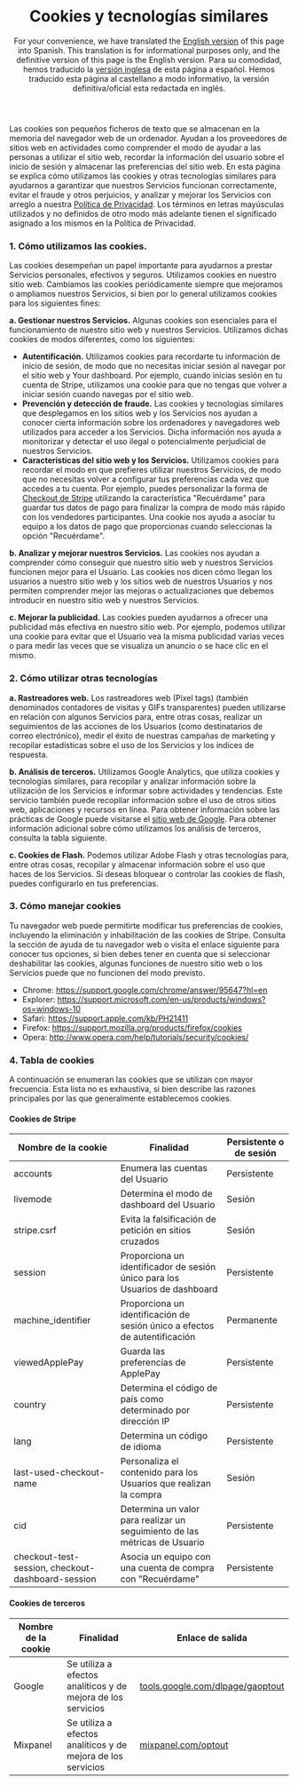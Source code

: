 <header id="translation">
<h1>Cookies y tecnologías similares</h1>

For your convenience, we have translated the [English version](#stripe_services_agmt) of this page into Spanish. This translation is for informational purposes only, and the definitive version of this page is the English version. Para su comodidad, hemos traducido la [versión inglesa](#stripe_services_agmt) de esta página a español. Hemos traducido esta página al castellano a modo informativo, la versión definitiva/oficial esta redactada en inglés.
</header>
 
<section>
 
Las cookies son pequeños ficheros de texto que se almacenan en la memoria del navegador web de un ordenador. Ayudan a los proveedores de sitios web en actividades como comprender el modo de ayudar a las personas a utilizar el sitio web, recordar la información del usuario sobre el inicio de sesión y almacenar las preferencias del sitio web. En esta página se explica cómo utilizamos las cookies y otras tecnologías similares para ayudarnos a garantizar que nuestros Servicios funcionan correctamente, evitar el fraude y otros perjuicios, y analizar y mejorar los Servicios con arreglo a nuestra [Política de Privacidad](https://stripe.com/privacy). Los términos en letras mayúsculas utilizados y no definidos de otro modo más adelante tienen el significado asignado a los mismos en la Política de Privacidad.
 
### 1. Cómo utilizamos las cookies. 
 
Las cookies desempeñan un papel importante para ayudarnos a prestar Servicios personales, efectivos y seguros. Utilizamos cookies en nuestro sitio web. Cambiamos las cookies periódicamente siempre que mejoramos o ampliamos nuestros Servicios, si bien por lo general utilizamos cookies para los siguientes fines:
 
**a. Gestionar nuestros Servicios.** Algunas cookies son esenciales para el funcionamiento de nuestro sitio web y nuestros Servicios. Utilizamos dichas cookies de modos diferentes, como los siguientes: 
 
* **Autentificación.** Utilizamos cookies para recordarte tu información de inicio de sesión, de modo que no necesitas iniciar sesión al navegar por el sitio web y Your dashboard. Por ejemplo, cuando inicias sesión en tu cuenta de Stripe, utilizamos una cookie para que no tengas que volver a iniciar sesión cuando navegas por el sitio web.  
* **Prevención y detección de fraude.** Las cookies y tecnologías similares que desplegamos en los sitios web y los Servicios nos ayudan a conocer cierta información sobre los ordenadores y navegadores web utilizados para acceder a los Servicios. Dicha información nos ayuda a monitorizar y detectar el uso ilegal o potencialmente perjudicial de nuestros Servicios. 
* **Características del sitio web y los Servicios.** Utilizamos cookies para recordar el modo en que prefieres utilizar nuestros Servicios, de modo que no necesitas volver a configurar tus preferencias cada vez que accedes a tu cuenta. Por ejemplo, puedes personalizar la forma de [Checkout de Stripe](https://stripe.com/checkout) utilizando la característica "Recuérdame" para guardar tus datos de pago para finalizar la compra de modo más rápido con los vendedores participantes. Una cookie nos ayuda a asociar tu equipo a los datos de pago que proporcionas cuando seleccionas la opción "Recuérdame".  
 
**b. Analizar y mejorar nuestros Servicios.** Las cookies nos ayudan a comprender cómo conseguir que nuestro sitio web y nuestros Servicios funcionen mejor para el Usuario. Las cookies nos dicen cómo llegan los usuarios a nuestro sitio web y los sitios web de nuestros Usuarios y nos permiten comprender mejor las mejoras o actualizaciones que debemos introducir en nuestro sitio web y nuestros Servicios. 
 
**c. Mejorar la publicidad.** Las cookies pueden ayudarnos a ofrecer una publicidad más efectiva en nuestro sitio web. Por ejemplo, podemos utilizar una cookie para evitar que el Usuario vea la misma publicidad varias veces o para medir las veces que se visualiza un anuncio o se hace clic en el mismo.
 
### 2. Cómo utilizar otras tecnologías
 
**a. Rastreadores web.**  Los rastreadores web (Pixel tags) (también denominados contadores de visitas y GIFs transparentes) pueden utilizarse en relación con algunos Servicios para, entre otras cosas, realizar un seguimientos de las acciones de los Usuarios (como destinatarios de correo electrónico), medir el éxito de nuestras campañas de marketing y recopilar estadísticas sobre el uso de los Servicios y los índices de respuesta. 
 
**b.  Análisis de terceros.** Utilizamos Google Analytics, que utiliza cookies y tecnologías similares, para recopilar y analizar información sobre la utilización de los Servicios e informar sobre actividades y tendencias.  Este servicio también puede recopilar información sobre el uso de otros sitios web, aplicaciones y recursos en línea.  Para obtener información sobre las prácticas de Google puede visitarse el [sitio web de Google](https://www.google.com/policies/privacy/partners/). Para obtener información adicional sobre cómo utilizamos los análisis de terceros, consulta la tabla siguiente. 
 
**c. Cookies de Flash.**  Podemos utilizar Adobe Flash y otras tecnologías para, entre otras cosas, recopilar y almacenar información sobre el uso que haces de los Servicios.  Si deseas bloquear o controlar las cookies de flash, puedes configurarlo en tus preferencias.
 
### 3. Cómo manejar cookies 
 
Tu navegador web puede permitirte modificar tus preferencias de cookies, incluyendo la eliminación y inhabilitación de las cookies de Stripe. Consulta la sección de ayuda de tu navegador web o visita el enlace siguiente para conocer tus opciones, si bien debes tener en cuenta que si seleccionar deshabilitar las cookies, algunas funciones de nuestro sitio web o los Servicios puede que no funcionen del modo previsto. 
 
* Chrome: <a href="https://support.google.com/chrome/answer/95647?hl=en">https://support.google.com/chrome/answer/95647?hl=en</a>
* Explorer: <a href="https://support.microsoft.com/en-us/products/windows?os=windows-10">https://support.microsoft.com/en-us/products/windows?os=windows-10</a>
* Safari: <a href="https://support.apple.com/kb/PH21411">https://support.apple.com/kb/PH21411</a>
* Firefox: <a href="https://support.mozilla.org/products/firefox/cookies">https://support.mozilla.org/products/firefox/cookies</a>
* Opera: <a href="http://www.opera.com/help/tutorials/security/cookies/">http://www.opera.com/help/tutorials/security/cookies/</a>
 
 
### 4. Tabla de cookies
 
A continuación se enumeran las cookies que se utilizan con mayor frecuencia. Esta lista no es exhaustiva, si bien describe las razones principales por las que generalmente establecemos cookies. 
 
#### Cookies de Stripe 
 
<table class="alternate">
  <thead>
  <tr>
    <th>Nombre de la cookie</th>
    <th>Finalidad</th> 
    <th>Persistente o de sesión </th>
  </tr>
  </thead>
  <tbody>    
  <tr>
    <td>accounts</td>
    <td>Enumera las cuentas del Usuario </td> 
    <td> Persistente </td>
  </tr>
  <tr>
    <td>livemode</td>
    <td>Determina el modo de dashboard del Usuario </td>
    <td>Sesión </td>
  </tr>
  <tr>
    <td>stripe.csrf</td>
    <td>Evita la falsificación de petición en sitios cruzados</td>
    <td>Sesión</td>
    </tr>
  <tr>
    <td>session</td>
    <td>Proporciona un identificador de sesión único para los Usuarios de dashboard </td>
    <td> Persistente </td>
    </tr>
  <tr>
    <td>machine_identifier</td>
    <td>Proporciona un identificación de sesión único a efectos de autentificación</td>
    <td>Permanente</td>
  </tr>
  <tr>
    <td>viewedApplePay</td>
    <td>Guarda las preferencias de ApplePay</td>
    <td>Persistente</td>
  </tr>
  <tr>
    <td>country</td>
    <td>Determina el código de país como determinado por dirección IP</td>
    <td>Persistente</td>
  </tr>
  <tr>
    <td>lang</td>
    <td>Determina un código de idioma</td>
    <td>Persistente</td>
  </tr>
  <tr>
    <td>last-used-checkout-name</td>
    <td>Personaliza el contenido para los Usuarios que realizan la compra</td>
    <td>Sesión</td>
  </tr>
  <tr>
    <td>cid</td>
    <td>Determina un valor para realizar un seguimiento de las métricas de Usuario</td>
    <td>Persistente</td>
  </tr>
  <tr>
    <td>checkout-test-session, checkout-dashboard-session</td>
    <td>Asocia un equipo con una cuenta de compra con "Recuérdame"</td>
    <td>Persistente</td>
  </tr>
  </tbody>
</table>
 
#### Cookies de terceros
 
<table class="alternate">
<thead>
<tr>
  <th>Nombre de la cookie</th>
  <th>Finalidad</th>
  <th>Enlace de salida</th>
</tr>
</thead>
<tbody>  
<tr>
  <td>Google</td>
  <td>Se utiliza a efectos analíticos y de mejora de los servicios</td>
  <td><a href="http://tools.google.com/dlpage/gaoptout">tools.google.com/dlpage/gaoptout</a></td>
</tr>
<tr>
  <td>Mixpanel</td>
  <td>Se utiliza a efectos analíticos y de mejora de los servicios</td>
  <td><a href="http://mixpanel.com/optout">mixpanel.com/optout</a></td>
</tr>
</tbody>
</table>
 
</section>
 
